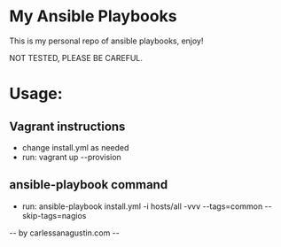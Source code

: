 # My Ansible Playbooks

This is my personal repo of ansible playbooks, enjoy!

NOT TESTED, PLEASE BE CAREFUL.

# Usage:

## Vagrant instructions

* change install.yml as needed
* run: vagrant up --provision

## ansible-playbook command

* run: ansible-playbook install.yml -i hosts/all -vvv --tags=common --skip-tags=nagios

--  by carlessanagustin.com --
